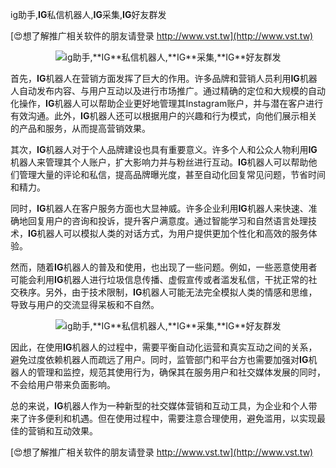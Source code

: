 ig助手,**IG**私信机器人,**IG**采集,**IG**好友群发

[😍想了解推广相关软件的朋友请登录 http://www.vst.tw](http://www.vst.tw)

 <center><img src="https://vst.tw/MP4/tuiguang/png/2.png" alt="ig助手,**IG**私信机器人,**IG**采集,**IG**好友群发"></center>

首先，**IG**机器人在营销方面发挥了巨大的作用。许多品牌和营销人员利用**IG**机器人自动发布内容、与用户互动以及进行市场推广。通过精确的定位和大规模的自动化操作，**IG**机器人可以帮助企业更好地管理其Instagram账户，并与潜在客户进行有效沟通。此外，**IG**机器人还可以根据用户的兴趣和行为模式，向他们展示相关的产品和服务，从而提高营销效果。

其次，**IG**机器人对于个人品牌建设也具有重要意义。许多个人和公众人物利用**IG**机器人来管理其个人账户，扩大影响力并与粉丝进行互动。**IG**机器人可以帮助他们管理大量的评论和私信，提高品牌曝光度，甚至自动化回复常见问题，节省时间和精力。

同时，**IG**机器人在客户服务方面也大显神威。许多企业利用**IG**机器人来快速、准确地回复用户的咨询和投诉，提升客户满意度。通过智能学习和自然语言处理技术，**IG**机器人可以模拟人类的对话方式，为用户提供更加个性化和高效的服务体验。

然而，随着**IG**机器人的普及和使用，也出现了一些问题。例如，一些恶意使用者可能会利用**IG**机器人进行垃圾信息传播、虚假宣传或者滥发私信，干扰正常的社交秩序。另外，由于技术限制，**IG**机器人可能无法完全模拟人类的情感和思维，导致与用户的交流显得呆板和不自然。

 <center><img src="https://vst.tw/MP4/tuiguang/png/0.png" alt="ig助手,**IG**私信机器人,**IG**采集,**IG**好友群发"></center>

因此，在使用**IG**机器人的过程中，需要平衡自动化运营和真实互动之间的关系，避免过度依赖机器人而疏远了用户。同时，监管部门和平台方也需要加强对**IG**机器人的管理和监控，规范其使用行为，确保其在服务用户和社交媒体发展的同时，不会给用户带来负面影响。

总的来说，**IG**机器人作为一种新型的社交媒体营销和互动工具，为企业和个人带来了许多便利和机遇。但在使用过程中，需要注意合理使用，避免滥用，以实现最佳的营销和互动效果。

[😍想了解推广相关软件的朋友请登录 http://www.vst.tw](http://www.vst.tw)




